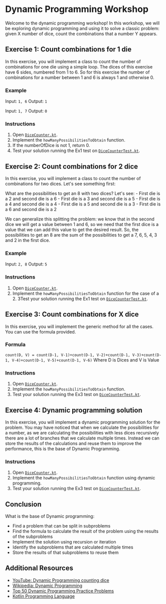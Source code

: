 # Dynamic Programming Workshop

Welcome to the dynamic programming workshop! In this workshop, we will be exploring dynamic programming and using it to solve a classic problem: given X number of dice, count the combinations that a number Y appears.

## Exercise 1: Count combinations for 1 die
In this exercise, you will implement a class to count the number of combinations for one die using a simple loop. The dices of this exercise have 6 sides, numbered from 1 to 6. So for this exercise the number of combinations for a number between 1 and 6 is always 1 and otherwise 0.

### Example
Input: `1, 6`
Output: `1`

Input: `1, 7`
Output: `0`

### Instructions
1. Open [`DiceCounter.kt`](src/main/kotlin/DiceCounter.kt).
2. Implement the `howManyPossibilitiesToObtain` function.
3. If the numberOfDice is not 1, return 0.
4. Test your solution running the Ex1 test on [`DiceCounterTest.kt`](src/test/kotlin/DiceCounterTest.kt).

## Exercise 2: Count combinations for 2 dice
In this exercise, you will implement a class to count the number of combinations for two dices. Let's see something first:

What are the possibilities to get an 8 with two dices? Let's see:
    - First die is a 2 and second die is a 6
    - First die is a 3 and second die is a 5
    - First die is a 4 and second die is a 4
    - First die is a 5 and second die is a 3
    - First die is a 6 and second die is a 2

We can generalize this splitting the problem: we know that in the second dice we will get a value between 1 and 6, so we need that the first dice is a value that we can add this value to get the desired result. So, the possibilities to get an 8 are the sum of the possibilities to get a 7, 6, 5, 4, 3 and 2 in the first dice.

### Example
Input: `2, 8`
Output: `5`

### Instructions
1. Open [`DiceCounter.kt`](src/main/kotlin/DiceCounter.kt).
2. Implement the `howManyPossibilitiesToObtain` function for the case of a 2.
3Test your solution running the Ex1 test on [`DiceCounterTest.kt`](src/test/kotlin/DiceCounterTest.kt).

## Exercise 3: Count combinations for X dice
In this exercise, you will implement the generic method for all the cases. You can use the formula provided.

### Formula
```count(D, V) = count(D-1, V-1)+count(D-1, V-2)+count(D-1, V-3)+count(D-1, V-4)+count(D-1, V-5)+count(D-1, V-6)```
Where D is Dices and V is Value


### Instructions
1. Open [`DiceCounter.kt`](src/main/kotlin/DiceCounter.kt).
2. Implement the `howManyPossibilitiesToObtain` function.
3. Test your solution running the Ex3 test on [`DiceCounterTest.kt`](src/test/kotlin/DiceCounterTest.kt).

## Exercise 4: Dynamic programming solution
In this exercise, you will implement a dynamic programming solution for the problem. You may have noticed that when we calculate the possibilities for a number, as we are calculating the possibilities with less dices recursively there are a lot of branches that we calculate multiple times. Instead we can store the results of the calculations and reuse them to improve the performance, this is the base of Dynamic Programming.

### Instructions
1. Open [`DiceCounter.kt`](src/main/kotlin/DiceCounter.kt).
2. Implement the `howManyPossibilitiesToObtain` function using dynamic programming.
3. Test your solution running the Ex3 test on [`DiceCounterTest.kt`](src/test/kotlin/DiceCounterTest.kt).

## Conclusion
What is the base of Dynamic programming:
- Find a problem that can be split in subproblems
- Find the formula to calculate the result of the problem using the results of the subproblems
- Implement the solution using recursion or iteration
- Identify the subproblems that are calculated multiple times
- Store the results of that subproblems to reuse them


## Additional Resources
- [YouTube: Dynamic Programming counting dice](https://www.youtube.com/watch?v=oifN-YVlrq8)
- [Wikipedia: Dynamic Programming](https://en.wikipedia.org/wiki/Dynamic_programming)
- [Top 50 Dynamic Programming Practice Problems](https://www.geeksforgeeks.org/top-50-dynamic-programming-practice-problems/)
- [Kotlin Programming Language](https://kotlinlang.org/)

